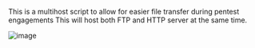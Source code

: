 This is a multihost script to allow for easier file transfer during pentest engagements
This will host both FTP and HTTP server at the same time.

![image](https://user-images.githubusercontent.com/106271123/235571987-a4257dc9-d916-44cf-a8f7-eeab85a1113f.png)
